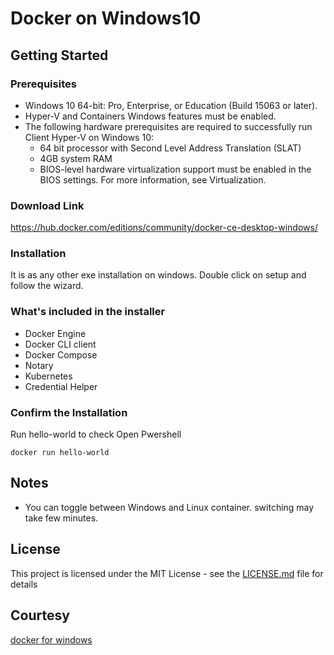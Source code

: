 # Docker on Windows10

## Getting Started

### Prerequisites
* Windows 10 64-bit: Pro, Enterprise, or Education (Build 15063 or later).
* Hyper-V and Containers Windows features must be enabled.
* The following hardware prerequisites are required to successfully run Client Hyper-V on Windows 10:
	- 64 bit processor with Second Level Address Translation (SLAT)
	- 4GB system RAM
	- BIOS-level hardware virtualization support must be enabled in the BIOS settings. For more information, see Virtualization.

### Download Link
https://hub.docker.com/editions/community/docker-ce-desktop-windows/

### Installation
It is as any other exe installation on windows. Double click on setup and follow the wizard.

### What's included in the installer
 * Docker Engine
 * Docker CLI client
 * Docker Compose
 * Notary
 * Kubernetes
 * Credential Helper
 
### Confirm the Installation
Run hello-world to check
Open Pwershell
```
docker run hello-world
``` 

## Notes
* You can toggle between Windows and Linux container.
  switching may take few minutes.
  
## License
This project is licensed under the MIT License - see the [LICENSE.md](LICENSE.md) file for details
  
## Courtesy
[docker for windows](https://docs.docker.com/docker-for-windows/install/)